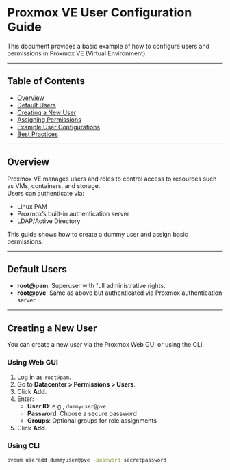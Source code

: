 # Proxmox VE User Configuration Guide

This document provides a basic example of how to configure users and permissions in Proxmox VE (Virtual Environment).

---

## Table of Contents

- [Overview](#overview)  
- [Default Users](#default-users)  
- [Creating a New User](#creating-a-new-user)  
- [Assigning Permissions](#assigning-permissions)  
- [Example User Configurations](#example-user-configurations)  
- [Best Practices](#best-practices)  

---

## Overview

Proxmox VE manages users and roles to control access to resources such as VMs, containers, and storage.  
Users can authenticate via:

- Linux PAM  
- Proxmox’s built-in authentication server  
- LDAP/Active Directory  

This guide shows how to create a dummy user and assign basic permissions.

---

## Default Users

- **root@pam**: Superuser with full administrative rights.
- **root@pve**: Same as above but authenticated via Proxmox authentication server.

---

## Creating a New User

You can create a new user via the Proxmox Web GUI or using the CLI.

### Using Web GUI

1. Log in as `root@pam`.
2. Go to **Datacenter > Permissions > Users**.
3. Click **Add**.
4. Enter:
   - **User ID**: e.g., `dummyuser@pve`
   - **Password**: Choose a secure password
   - **Groups**: Optional groups for role assignments
5. Click **Add**.

### Using CLI

```bash
pveum useradd dummyuser@pve -password secretpassword
